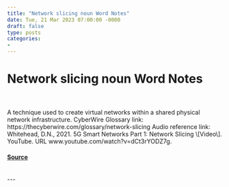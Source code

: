 ```yaml
---
title: "Network slicing noun Word Notes"
date: Tue, 21 Mar 2023 07:00:00 -0000
draft: false
type: posts
categories: 
- 
---
```

# Network slicing noun Word Notes

<br/>

<br/>
A technique used to create virtual networks within a shared physical network infrastructure. CyberWire Glossary link: https://thecyberwire.com/glossary/network-slicing Audio reference link: Whitehead, D.N., 2021. 5G Smart Networks Part 1: Network Slicing \[Video\]. YouTube. URL www.youtube.com/watch?v=dCt3rYODZ7g.

#### [Source](https://thecyberwire.com/podcasts/word-notes/139/notes)

<br/>
---
